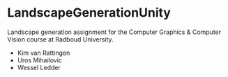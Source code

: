 # LandscapeGenerationUnity

Landscape generation assignment for the Computer Graphics & Computer Vision course at Radboud University.

- Kim van Rattingen
- Uros Mihailovic
- Wessel Ledder
